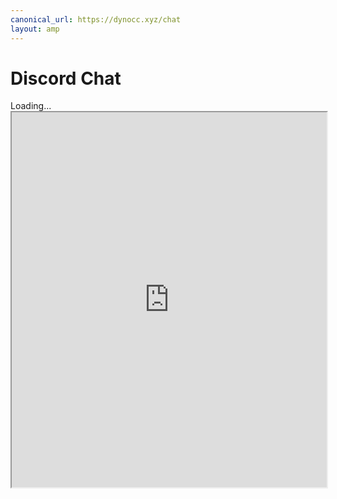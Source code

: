 ```yaml
---
canonical_url: https://dynocc.xyz/chat
layout: amp
---
```


# Discord Chat

<amp-iframe class="rounded" height="600" sandbox="allow-scripts allow-same-origin" src="https://disweb.dashflo.net/channels/333058206198661132/333061196490211339"><span placeholder>Loading...</span><noscript><iframe class="rounded" height="600" width="100%" src="https://disweb.dashflo.net/channels/333058206198661132/333061196490211339">Looks like your browser does not support iframes.</iframe></noscript></amp-iframe>